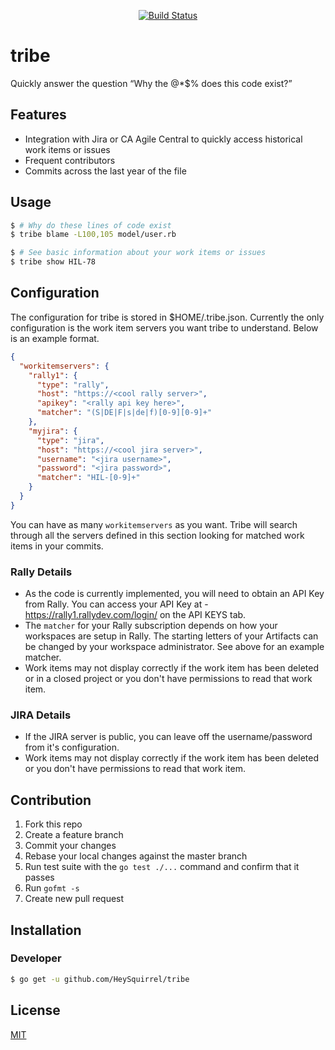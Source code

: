 <p align="center">
  <a href="https://circleci.com/gh/HeySquirrel/tribe"><img src="https://circleci.com/gh/HeySquirrel/tribe.svg?style=svg" alt="Build Status"></img></a>
</p>

# tribe
Quickly answer the question “Why the @*$% does this code exist?”

## Features
- Integration with Jira or CA Agile Central to quickly access historical work items or issues
- Frequent contributors
- Commits across the last year of the file

## Usage

```sh
$ # Why do these lines of code exist
$ tribe blame -L100,105 model/user.rb

$ # See basic information about your work items or issues
$ tribe show HIL-78
```

## Configuration
The configuration for tribe is stored in $HOME/.tribe.json. Currently the only configuration is the work item servers you want tribe to understand. Below is an example format.

```json
{
  "workitemservers": {
    "rally1": {
      "type": "rally",
      "host": "https://<cool rally server>",
      "apikey": "<rally api key here>",
      "matcher": "(S|DE|F|s|de|f)[0-9][0-9]+"
    },
    "myjira": {
      "type": "jira",
      "host": "https://<cool jira server>",
      "username": "<jira username>",
      "password": "<jira password>",
      "matcher": "HIL-[0-9]+"
    }
  }
}
```

You can have as many `workitemservers` as you want. Tribe will search through all the servers defined in this section looking for matched work items in your commits.

### Rally Details
* As the code is currently implemented, you will need to obtain an API Key from Rally. You can access your API Key at - https://rally1.rallydev.com/login/ on the API KEYS tab.
* The `matcher` for your Rally subscription depends on how your workspaces are setup in Rally. The starting letters of your Artifacts can be changed by your workspace administrator. See above for an example matcher.
* Work items may not display correctly if the work item has been deleted or in a closed project or you don't have permissions to read that work item.

### JIRA Details
* If the JIRA server is public, you can leave off the username/password from it's configuration.
* Work items may not display correctly if the work item has been deleted or you don't have permissions to read that work item.


## Contribution

1. Fork this repo
2. Create a feature branch
3. Commit your changes
4. Rebase your local changes against the master branch
5. Run test suite with the `go test ./...` command and confirm that it passes
6. Run `gofmt -s`
7. Create new pull request

## Installation

### Developer

```sh
$ go get -u github.com/HeySquirrel/tribe
```

## License
[MIT](https://github.com/HeySquirrel/tribe/blob/master/LICENSE)
